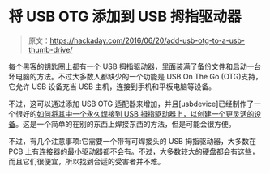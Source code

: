 # 将 USB OTG 添加到 USB 拇指驱动器

> 原文：<https://hackaday.com/2016/06/20/add-usb-otg-to-a-usb-thumb-drive/>

每个黑客的钥匙圈上都有一个 USB 拇指驱动器，里面装满了备份文件和启动一台坏电脑的方法。不过大多数人都缺少的一个功能是 USB On The Go (OTG)支持，它允许 USB 设备充当 USB 主机，连接到手机和平板电脑等设备。

不过，这可以通过添加 USB OTG 适配器来增加，并且[usbdevice]已经制作了一个很好的[如何将其中一个永久焊接到 USB 拇指驱动器上，以创建一个更灵活的设备](http://www.instructables.com/id/Turn-Your-USB-Drive-Into-OTG-USB-Drive/?amp_page=true)。这是一个简单的在别的东西上焊接东西的方法，但是可能会很方便。

不过，有几个注意事项:它需要一个带有可焊接头的 USB 拇指驱动器，大多数在 PCB 上有连接器的最小驱动器都不会有。不过，大多数较大的硬盘都会有这些，而且它们很便宜，所以找到合适的受害者并不难。